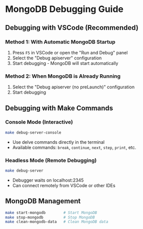# MongoDB Debugging Guide

## Debugging with VSCode (Recommended)

### Method 1: With Automatic MongoDB Startup
1. Press `F5` in VSCode or open the "Run and Debug" panel
2. Select the "Debug apiserver" configuration
3. Start debugging - MongoDB will start automatically

### Method 2: When MongoDB is Already Running
1. Select the "Debug apiserver (no preLaunch)" configuration
2. Start debugging

## Debugging with Make Commands

### Console Mode (Interactive)
```bash
make debug-server-console
```
- Use delve commands directly in the terminal
- Available commands: `break`, `continue`, `next`, `step`, `print`, etc.

### Headless Mode (Remote Debugging)
```bash
make debug-server
```
- Debugger waits on localhost:2345
- Can connect remotely from VSCode or other IDEs

## MongoDB Management
```bash
make start-mongodb        # Start MongoDB
make stop-mongodb         # Stop MongoDB
make clean-mongodb-data   # Clean MongoDB data
```
